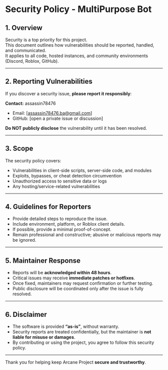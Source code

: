 # Security Policy - MultiPurpose Bot

## 1. Overview
Security is a top priority for this project.  
This document outlines how vulnerabilities should be reported, handled, and communicated.  
It applies to all code, hosted instances, and community environments (Discord, Roblox, GitHub).

---

## 2. Reporting Vulnerabilities
If you discover a security issue, **please report it responsibly**:

**Contact:** assassin78476  
- Email: [assassin78476.ba@gmail.com]  
- GitHub: [open a private issue or discussion]

**Do NOT publicly disclose** the vulnerability until it has been resolved.

---

## 3. Scope
The security policy covers:
- Vulnerabilities in client-side scripts, server-side code, and modules  
- Exploits, bypasses, or cheat detection circumvention  
- Unauthorized access to sensitive data or logs  
- Any hosting/service-related vulnerabilities  

---

## 4. Guidelines for Reporters
- Provide detailed steps to reproduce the issue.  
- Include environment, platform, or Roblox client details.  
- If possible, provide a minimal proof-of-concept.  
- Remain professional and constructive; abusive or malicious reports may be ignored.

---

## 5. Maintainer Response
- Reports will be **acknowledged within 48 hours**.  
- Critical issues may receive **immediate patches or hotfixes**.  
- Once fixed, maintainers may request confirmation or further testing.  
- Public disclosure will be coordinated only after the issue is fully resolved.

---

## 6. Disclaimer
- The software is provided **“as-is”**, without warranty.  
- Security reports are treated confidentially, but the maintainer is **not liable for misuse or damages**.  
- By contributing or using the project, you agree to follow this security policy.

---

Thank you for helping keep Arcane Project **secure and trustworthy**.

